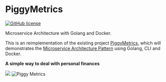 # PiggyMetrics
[![GitHub license](https://img.shields.io/github/license/mashape/apistatus.svg)](https://github.com/am3o/PiggyMetrics/blob/master/LICENCE)

Microservice Architecture with Golang and Docker.

This is an reimplementation of the existing project [PiggyMetrics](https://github.com/sqshq/PiggyMetrics), which will demonstrates the [Microservice Architecture Pattern](http://martinfowler.com/microservices/) using Golang, CLI and Docker.

**A simple way to deal with personal finances**

![](https://cloud.githubusercontent.com/assets/6069066/13864234/442d6faa-ecb9-11e5-9929-34a9539acde0.png)
![Piggy Metrics](https://cloud.githubusercontent.com/assets/6069066/13830155/572e7552-ebe4-11e5-918f-637a49dff9a2.gif)